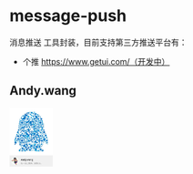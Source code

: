 message-push 
================================
消息推送 工具封装，目前支持第三方推送平台有：

- 个推 https://www.getui.com/（开发中）


## Andy.wang

<img src="doc/594580820.jpg" width="15%" alt="Andy.wang的QQ"/>


